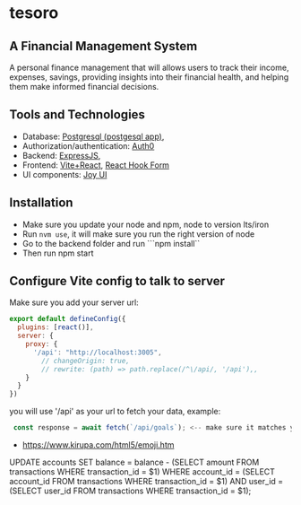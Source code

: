 # tesoro

## A Financial Management System

A personal finance management that will allows users to track their income, expenses, savings, providing insights into their financial health, and helping them make informed financial decisions.


## Tools and Technologies

- Database: [Postgresql (postgesql app)](https://postgresapp.com/),
- Authorization/authentication: [Auth0](https://auth0.com/?utm_content=usbranded-auth0-auth0homepage&utm_source=google&utm_campaign=amer_namer_can_all_ciam-all_dg-ao_auth0_display_google_static-image_retarget_SitewideRemarketing_utm2&utm_medium=cpc&utm_id=aNK4z000000UCTUGA4&gad_source=1&gclid=EAIaIQobChMI6su00OWChgMVARitBh3Oewg1EAAYASAAEgIWafD_BwE)
- Backend: [ExpressJS](https://expressjs.com/en/starter/installing.html),
- Frontend: [Vite+React](https://vitejs.dev/guide/), [React Hook Form](https://react-hook-form.com/get-started)
- UI components: [Joy UI](https://mui.com/joy-ui/getting-started/installation/)

## Installation

- Make sure you update your node and npm, node to version lts/iron
- Run ```nvm use```, it will make sure you run the right version of node
- Go to the backend folder and run ```npm install``
- Then run npm start

## Configure Vite config to talk to server

Make sure you add your server url: 

```javascript
export default defineConfig({
  plugins: [react()],
  server: {
    proxy: {
      '/api': "http://localhost:3005",
        // changeOrigin: true,
        // rewrite: (path) => path.replace(/^\/api/, '/api'),,
    }
  }
})
```

you will use '/api' as your url to fetch your data, example:

```javascript
 const response = await fetch(`/api/goals`); <-- make sure it matches your server route
 ```


- https://www.kirupa.com/html5/emoji.htm


UPDATE accounts
SET balance = balance - (SELECT amount FROM transactions WHERE transaction_id = $1)
WHERE account_id = (SELECT account_id FROM transactions WHERE transaction_id = $1)
  AND user_id = (SELECT user_id FROM transactions WHERE transaction_id = $1);

